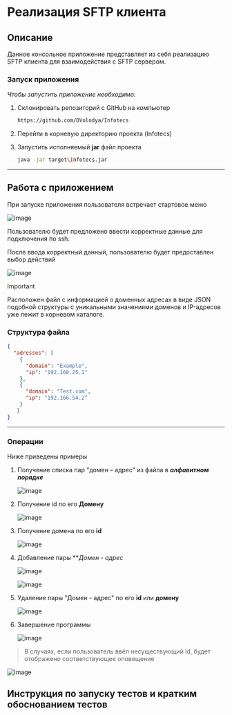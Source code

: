 # Реализация SFTP клиента

## Описание

Данное консольное приложение представляет из себя реализацию SFTP клиента для взаимодействия с SFTP сервером.

### Запуск приложения

*Чтобы запустить приложение необходимо:*
1. Склонировать репозиторий с GitHub на компьютер
   ```sh
   https://github.com/DVolodya/Infotecs
    ```
2. Перейти в корневую директорию проекта (Infotecs)
   
3. Запустить исполняемый **jar** файл проекта
   ```sh
   java -jar target\Infotecs.jar
   ```
----
## Работа с приложением
При запуске приложения пользователя встречает стартовое меню

![image](https://github.com/user-attachments/assets/6e769a3e-5054-4391-955c-3c66d193daee)


Пользователю будет предложено ввести корректные данные для подключения по ssh.

После ввода корректный данный, пользователю будет предоставлен выбор действий

![image](https://github.com/user-attachments/assets/03e95a83-172f-424d-9016-b9603f349b8f)


>[!IMPORTANT]
>Расположен файл с информацией о доменных адресах в виде JSON подобной
>структуры с уникальными значениями доменов и IP-адресов уже лежит в корневом каталоге.
>

### Структура файла

```json
{
  "adresses": [
    {
      "domain": "Example",
      "ip": "192.168.25.1"
    },
    {
      "domain": "Test.com",
      "ip": "192.166.54.2"
    }
   ]
}
```

----

### Операции

Ниже приведены примеры 

1. Получение списка пар "домен – адрес" из файла в ***алфавитном порядке***

   ![image](https://github.com/user-attachments/assets/5e84c6f0-06ae-487d-8620-71374c58a2fa)


2. Получение id по его **Домену**

    ![image](https://github.com/user-attachments/assets/162ba1a4-f682-41a9-96ad-13bcc0ae49d8)


3. Получение домена по его **id**

   ![image](https://github.com/user-attachments/assets/cd8b3313-ec9d-40af-98b0-b604130d9e23)


4. Добавление пары ***Домен - адрес*

   ![image](https://github.com/user-attachments/assets/c162318a-74fa-4a98-a053-8e55c4dfac3f)

   
   ![image](https://github.com/user-attachments/assets/33fbff68-b2b7-44d7-be3a-353b0914aaa1)

6. Удаление пары "Домен - адрес" по его **id** или **домену**

    ![image](https://github.com/user-attachments/assets/499868ac-c741-4ba1-b51a-80bbb01a6e66)

7. Завершение программы
   
   ![image](https://github.com/user-attachments/assets/a2f5fb0e-a6ef-4b80-b5d7-31ccdcf7e6a6)

 >В случаях, если пользователь ввёл несуществующий id,
 >будет
 >отображено соответствующее оповещение


![image](https://github.com/user-attachments/assets/8919205b-168d-4aa5-960c-3b2c743c3e9c)

## Инструкция по запуску тестов и кратким обоснованием тестов

